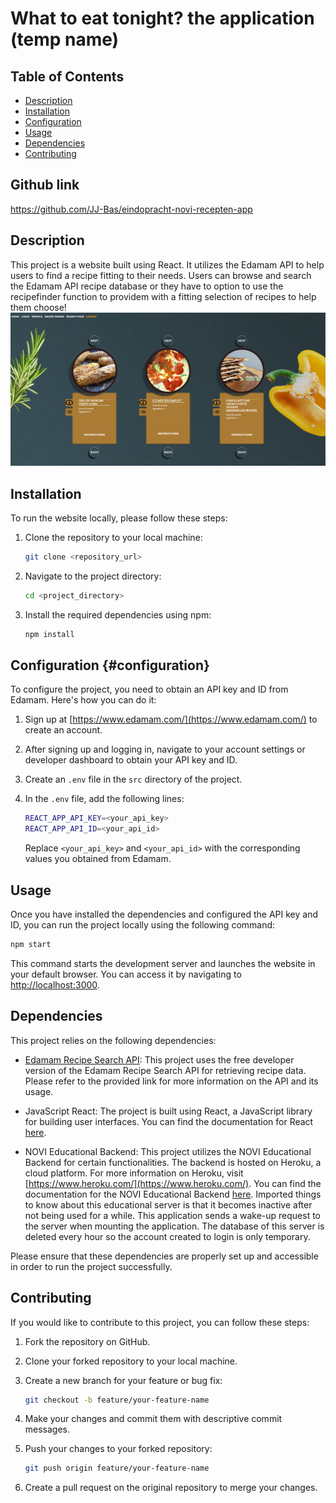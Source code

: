 # What to eat tonight? the application (temp name)


## Table of Contents
- [Description](#description)
- [Installation](#installation)
- [Configuration](#configuration)
- [Usage](#usage)
- [Dependencies](#dependencies)
- [Contributing](#contributing)

## Github link

https://github.com/JJ-Bas/eindopracht-novi-recepten-app

## Description 

This project is a website built using React. It utilizes the Edamam API to help users to find a recipe fitting to their
needs.
Users can browse and search the Edamam API recipe database or they have to option to use the recipefinder function to
providem with a fitting selection of recipes to help them choose!
![img.png](img.png)
## Installation

To run the website locally, please follow these steps:

1. Clone the repository to your local machine:

   ```bash
   git clone <repository_url>
   ```

2. Navigate to the project directory:

   ```bash
   cd <project_directory>
   ```

3. Install the required dependencies using npm:

   ```bash
   npm install
   ```

## Configuration {#configuration}

To configure the project, you need to obtain an API key and ID from Edamam. Here's how you can do it:

1. Sign up at [https://www.edamam.com/](https://www.edamam.com/) to create an account.

2. After signing up and logging in, navigate to your account settings or developer dashboard to obtain your API key and
   ID.

3. Create an `.env` file in the `src` directory of the project.

4. In the `.env` file, add the following lines:

   ```bash
   REACT_APP_API_KEY=<your_api_key>
   REACT_APP_API_ID=<your_api_id>
   ```

   Replace `<your_api_key>` and `<your_api_id>` with the corresponding values you obtained from Edamam.

## Usage

Once you have installed the dependencies and configured the API key and ID, you can run the project locally using the
following command:

```bash
npm start
```

This command starts the development server and launches the website in your default browser. You can access it by
navigating to [http://localhost:3000](http://localhost:3000).

## Dependencies

This project relies on the following dependencies:

- [Edamam Recipe Search API](https://developer.edamam.com/edamam-recipe-api): This project uses the free developer
  version of the Edamam Recipe Search API for retrieving recipe data. Please refer to the provided link for more
  information on the API and its usage.

- JavaScript React: The project is built using React, a JavaScript library for building user interfaces. You can find
  the documentation for React [here](https://react.dev/).

- NOVI Educational Backend: This project utilizes the NOVI Educational Backend for certain functionalities. The backend
  is hosted on Heroku, a cloud platform. For more information on Heroku,
  visit [https://www.heroku.com/](https://www.heroku.com/). You can find the documentation for the NOVI Educational
  Backend [here](https://github.com/hogeschoolnovi/novi-educational-backend-documentation). Imported things to know
  about this educational server is that it becomes inactive after not being used for a while. This application sends a
  wake-up request to the server when mounting the application. The database of this server is deleted every hour so the
  account created to login is only temporary.

Please ensure that these dependencies are properly set up and accessible in order to run the project successfully.

## Contributing

If you would like to contribute to this project, you can follow these steps:

1. Fork the repository on GitHub.

2. Clone your forked repository to your local machine.

3. Create a new branch for your feature or bug fix:

   ```bash
   git checkout -b feature/your-feature-name
   ```

4. Make your changes and commit them with descriptive commit messages.

5. Push your changes to your forked repository:

   ```bash
   git push origin feature/your-feature-name
   ```

6. Create a pull request on the original repository to merge your changes.
